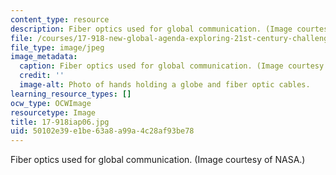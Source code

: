 ```yaml
---
content_type: resource
description: Fiber optics used for global communication. (Image courtesy of NASA.)
file: /courses/17-918-new-global-agenda-exploring-21st-century-challenges-through-innovations-in-information-technologies-january-iap-2006/50102e39e1be63a8a99a4c28af93be78_17-918iap06.jpg
file_type: image/jpeg
image_metadata:
  caption: Fiber optics used for global communication. (Image courtesy of [NASA](http://www.nasa.gov/).)
  credit: ''
  image-alt: Photo of hands holding a globe and fiber optic cables.
learning_resource_types: []
ocw_type: OCWImage
resourcetype: Image
title: 17-918iap06.jpg
uid: 50102e39-e1be-63a8-a99a-4c28af93be78
---
```

Fiber optics used for global communication. (Image courtesy of NASA.)

